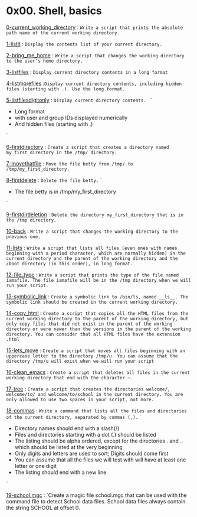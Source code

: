 # 0x00. Shell, basics

[0-current_working_directory](./0-current_working_directory) : `Write a script that prints the absolute path name of the current working directory.`

[1-listit](./1-listit) : `Display the contents list of your current directory.`

[2-bring_me_home](./2-bring_me_home) : `Write a script that changes the working directory to the user’s home directory.`

[3-listfiles](./3-listfiles) : `Display current directory contents in a long format`

[4-listmorefiles](./4-listmorefiles) :`Display current directory contents, including hidden files (starting with .). Use the long format.`

[5-listfilesdigitonly](./5-listfilesdigitonly) : `Display current directory contents. `
`<ul>
  <li>Long format</li>
  <li>with user and group IDs displayed numerically</li>
  <li>And hidden files (starting with .)</li>
</ul>`

[6-firstdirectory](./6-firstdirectory) : `Create a script that creates a directory named my_first_directory in the /tmp/ directory.`

[7-movethatfile](./7-movethatfile) : `Move the file betty from /tmp/ to /tmp/my_first_directory.`

[8-firstdelete](./8-firstdelete) : `Delete the file betty.`
`<ul>
  <li>The file betty is in /tmp/my_first_directory</li>
</ul>`

[9-firstdirdeletion](./9-firstdirdeletion) : `Delete the directory my_first_directory that is in the /tmp directory.`

[10-back](./10-back) : `Write a script that changes the working directory to the previous one.`

[11-lists](./11-lists) : `Write a script that lists all files (even ones with names beginning with a period character, which are normally hidden) in the current directory and the parent of the working directory and the /boot directory (in this order), in long format.`

[12-file_type](./12-file_type) : `Write a script that prints the type of the file named iamafile. The file iamafile will be in the /tmp directory when we will run your script.`

[13-symbolic_link](./13-symbolic_link) : `Create a symbolic link to /bin/ls, named __ls__. The symbolic link should be created in the current working directory.`

[14-copy_html](./14-copy_html) : `Create a script that copies all the HTML files from the current working directory to the parent of the working directory, but only copy files that did not exist in the parent of the working directory or were newer than the versions in the parent of the working directory. You can consider that all HTML files have the extension .html`

[15-lets_move](./15-lets_move) : `Create a script that moves all files beginning with an uppercase letter to the directory /tmp/u. You can assume that the directory /tmp/u will exist when we will run your script`

[16-clean_emacs](./16-clean_emacs) : `Create a script that deletes all files in the current working directory that end with the character ~.`

[17-tree](./17-tree) : `Create a script that creates the directories welcome/, welcome/to/ and welcome/to/school in the current directory. You are only allowed to use two spaces in your script, not more.`

[18-commas](./18-commas) : `Write a command that lists all the files and directories of the current directory, separated by commas (,).`
`<ul>
  <li>Directory names should end with a slash(/)</li>
  <li>Files and directories starting with a dot (.) should be listed</li>
  <li>The listing should be alpha ordered, except for the directories . and .. which should be listed at the very beginning</li>
  <li>Only digits and letters are used to sort; Digits should come first</li>
  <li>You can assume that all the files we will test with will have at least one letter or one digit</li>
  <li>The listing should end with a new line</li>
</ul>`

[19-school.mgc](./school.mgc) : `Create a magic file school.mgc that can be used with the command file to detect School data files. School data files always contain the string SCHOOL at offset 0.
